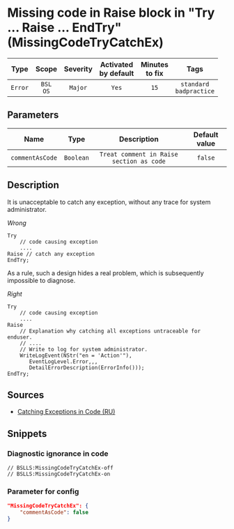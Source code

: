 # Missing code in Raise block in "Try ... Raise ... EndTry" (MissingCodeTryCatchEx)

|   Type    |    Scope    | Severity |    Activated<br>by default    |    Minutes<br>to fix    |               Tags                |
|:--------:|:-----------------------------:|:--------:|:------------------------------:|:-----------------------------------:|:---------------------------------:|
| `Error` |         `BSL`<br>`OS`         | `Major` |              `Yes`              |                `15`                 |    `standard`<br>`badpractice`    |

## Parameters


|       Name       |   Type    |                 Description                 |    Default value    |
|:---------------:|:--------:|:----------------------------------------:|:------------------------------:|
| `commentAsCode` | `Boolean` | `Treat comment in Raise section as code` |            `false`             |
<!-- Блоки выше заполняются автоматически, не трогать -->
## Description

It is unacceptable to catch any exception, without any trace for system administrator.

*Wrong*

```bsl
Try
    // code causing exception
    ....
Raise // catch any exception
EndTry;

```

As a rule, such a design hides a real problem, which is subsequently impossible to diagnose.

*Right*

```bsl
Try
    // code causing exception
    ....
Raise
    // Explanation why catching all exceptions untraceable for enduser.
    // ....
    // Write to log for system administrator.
    WriteLogEvent(NStr("en = 'Action'"),
       EventLogLevel.Error,,,
       DetailErrorDescription(ErrorInfo()));
EndTry;
```

## Sources

* [Catching Exceptions in Code (RU)](https://its.1c.ru/db/v8std#content:499:hdoc)

## Snippets

<!-- Блоки ниже заполняются автоматически, не трогать -->
### Diagnostic ignorance in code

```bsl
// BSLLS:MissingCodeTryCatchEx-off
// BSLLS:MissingCodeTryCatchEx-on
```

### Parameter for config

```json
"MissingCodeTryCatchEx": {
    "commentAsCode": false
}
```
